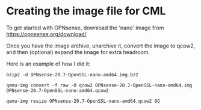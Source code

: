 # Creating the image file for CML

To get started with OPNsense, download the 'nano' image from https://opnsense.org/download/

Once you have the image archive, unarchive it, convert the image to qcow2, and then (optional) expand the image for extra headroom.

Here is an example of how I did it:

`bzip2 -d OPNsense-20.7-OpenSSL-nano-amd64.img.bz2`

`qemu-img convert -f raw -O qcow2 OPNsense-20.7-OpenSSL-nano-amd64.img OPNsense-20.7-OpenSSL-nano-amd64.qcow2`

`qemu-img resize OPNsense-20.7-OpenSSL-nano-amd64.qcow2 8G`

